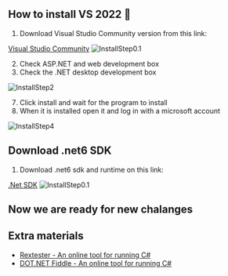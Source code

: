 ## How to install VS 2022 🎈
1. Download Visual Studio Community version from this link:

[Visual Studio Community](https://visualstudio.microsoft.com/vs/community/)
![InstallStep0.1](img/01.png)

2. Check ASP.NET and web development box
3. Check the .NET desktop development box 

![InstallStep2](img/02.png)

7. Click install and wait for the program to install
8. When it is installed open it and log in with a microsoft account

![InstallStep4](img/03.png)

## Download .net6 SDK

1. Download .net6 sdk and runtime on this link:

[.Net SDK](https://dotnet.microsoft.com/en-us/download/dotnet/6.0)
![InstallStep0.1](img/04.png)

## Now we are ready for new chalanges 

## Extra materials
* [Rextester - An online tool for running C#](https://rextester.com/)
* [DOT.NET Fiddle - An online tool for running C#](https://dotnetfiddle.net/)
